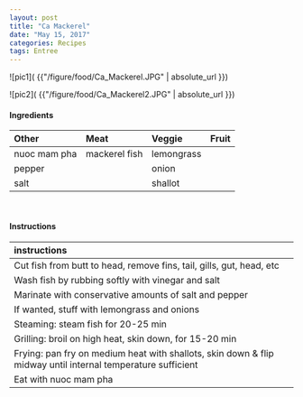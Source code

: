 ```yaml
---
layout: post
title: "Ca Mackerel"
date: "May 15, 2017"
categories: Recipes
tags: Entree
---
```




![pic1]( {{"/figure/food/Ca_Mackerel.JPG" | absolute_url }})

![pic2]( {{"/figure/food/Ca_Mackerel2.JPG" | absolute_url }})




#### Ingredients

<table class = "presenttab">
 <thead>
  <tr>
   <th style="text-align:left;"> Other </th>
   <th style="text-align:left;"> Meat </th>
   <th style="text-align:left;"> Veggie </th>
   <th style="text-align:left;"> Fruit </th>
  </tr>
 </thead>
<tbody>
  <tr>
   <td style="text-align:left;"> nuoc mam pha </td>
   <td style="text-align:left;"> mackerel fish </td>
   <td style="text-align:left;"> lemongrass </td>
   <td style="text-align:left;">  </td>
  </tr>
  <tr>
   <td style="text-align:left;"> pepper </td>
   <td style="text-align:left;">  </td>
   <td style="text-align:left;"> onion </td>
   <td style="text-align:left;">  </td>
  </tr>
  <tr>
   <td style="text-align:left;"> salt </td>
   <td style="text-align:left;">  </td>
   <td style="text-align:left;"> shallot </td>
   <td style="text-align:left;">  </td>
  </tr>
</tbody>
</table>

<br>

#### Instructions

<table class = "presenttabnoh">
 <thead>
  <tr>
   <th style="text-align:left;"> instructions </th>
  </tr>
 </thead>
<tbody>
  <tr>
   <td style="text-align:left;"> Cut fish from butt to head, remove fins, tail, gills, gut, head, etc </td>
  </tr>
  <tr>
   <td style="text-align:left;"> Wash fish by rubbing softly with vinegar and salt </td>
  </tr>
  <tr>
   <td style="text-align:left;"> Marinate with conservative amounts of salt and pepper </td>
  </tr>
  <tr>
   <td style="text-align:left;"> If wanted, stuff with lemongrass and onions </td>
  </tr>
  <tr>
   <td style="text-align:left;"> Steaming: steam fish for 20-25 min </td>
  </tr>
  <tr>
   <td style="text-align:left;"> Grilling: broil on high heat, skin down, for 15-20 min </td>
  </tr>
  <tr>
   <td style="text-align:left;"> Frying: pan fry on medium heat with shallots, skin down &amp; flip midway until internal temperature sufficient </td>
  </tr>
  <tr>
   <td style="text-align:left;"> Eat with nuoc mam pha </td>
  </tr>
</tbody>
</table>

